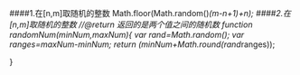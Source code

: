 ####1.在[n,m]取随机的整数
Math.floor(Math.random()*(m-n+1)+n);
####2.在[n,m]取随机的整数
  //@return 返回的是两个值之间的随机数
  function randomNum(minNum,maxNum){
    var rand=Math.random();
    var ranges=maxNum-minNum;
    return (minNum+Math.round(rand*ranges));

  }
